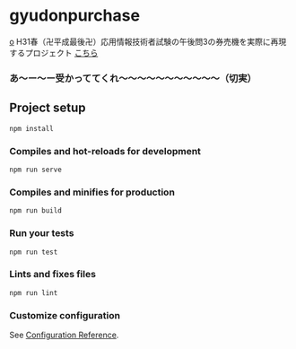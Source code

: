 # gyudonpurchase
[o](https://github.com/kzmaro/GyudonPurchase/blob/pic/menu.png)
H31春（卍平成最後卍）応用情報技術者試験の午後問3の券売機を実際に再現するプロジェクト
[こちら](https://kzmaro.github.io/GyudonPurchase/)
### あ〜ー〜ー受かっててくれ〜〜〜〜〜〜〜〜〜〜〜（切実）

## Project setup
```
npm install
```

### Compiles and hot-reloads for development
```
npm run serve
```

### Compiles and minifies for production
```
npm run build
```

### Run your tests
```
npm run test
```

### Lints and fixes files
```
npm run lint
```

### Customize configuration
See [Configuration Reference](https://cli.vuejs.org/config/).
